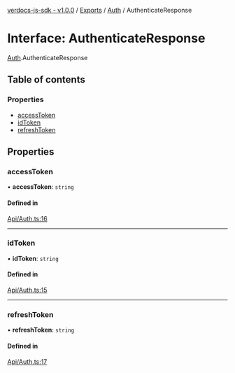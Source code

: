 [verdocs-js-sdk - v1.0.0](../README.md) / [Exports](../modules.md) / [Auth](../modules/Auth.md) / AuthenticateResponse

# Interface: AuthenticateResponse

[Auth](../modules/Auth.md).AuthenticateResponse

## Table of contents

### Properties

- [accessToken](Auth.AuthenticateResponse.md#accesstoken)
- [idToken](Auth.AuthenticateResponse.md#idtoken)
- [refreshToken](Auth.AuthenticateResponse.md#refreshtoken)

## Properties

### accessToken

• **accessToken**: `string`

#### Defined in

[Api/Auth.ts:16](https://github.com/Verdocs/js-sdk/blob/458266e/src/Api/Auth.ts#L16)

___

### idToken

• **idToken**: `string`

#### Defined in

[Api/Auth.ts:15](https://github.com/Verdocs/js-sdk/blob/458266e/src/Api/Auth.ts#L15)

___

### refreshToken

• **refreshToken**: `string`

#### Defined in

[Api/Auth.ts:17](https://github.com/Verdocs/js-sdk/blob/458266e/src/Api/Auth.ts#L17)
